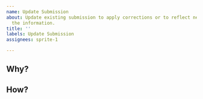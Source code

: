 ```yaml
---
name: Update Submission
about: Update existing submission to apply corrections or to reflect new changes in
  the information.
title: ''
labels: Update Submission
assignees: sprite-1

---
```


## Why?
<!-- New content for the "why?"-->


## How?
<!-- New content for the "how?". -->
